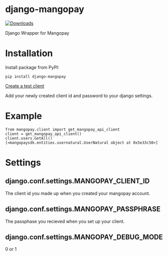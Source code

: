 django-mangopay
===============

[![Downloads](https://pypip.in/v/django-mangopay/badge.png)](https://pypi.python.org/pypi/django-mangopay)

Django Wrapper for Mangopay


Installation
============

Install package from PyPI:

    pip install django-mangopay

[Create a test client](https://github.com/MangoPay/mangopay2-python-sdk#client-creation-example-you-need-to-call-it-only-once)

Add your newly created client id and password to your django settings.

Example
=======

    from mangopay.client import get_mangopay_api_client
    client = get_mangopay_api_client()
    client.users.GetAll()
    [<mangopaysdk.entities.usernatural.UserNatural object at 0x5e33c50>]

Settings
========

django.conf.settings.MANGOPAY_CLIENT_ID
---------------------------------------

The client id you made up when you created your mangopay account.

django.conf.settings.MANGOPAY_PASSPHRASE
----------------------------------------

The passphase you recieved when you set up your client.

django.conf.settings.MANGOPAY_DEBUG_MODE
----------------------------------------

0 or 1
